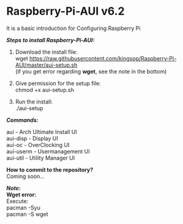 Raspberry-Pi-AUI v6.2
============

It is a basic introduction for Configuring Raspberry Pi

***Steps to install Raspberry-Pi-AUI:***

1. Download the install file: <br>
wget https://raw.githubusercontent.com/kingspp/Raspberry-Pi-AUI/master/aui-setup.sh<br>
(if you get error regarding **wget**, see the note in the bottom)

2. Give permission for the setup file: <br>
chmod +x aui-setup.sh

3. Run the install: <br>
./aui-setup

***Commands:***

aui   - Arch Ultimate Install UI <br>
aui-disp  - Display UI <br>
aui-oc    - OverClocking UI <br>
aui-userm - Usermanagement UI <br> 
aui-util  - Utility Manager UI <br>

**How to commit to the repository?**<br>
Coming soon...

***Note:***<br>
**Wget error:**<br>
Execute:<br>
pacman -Syu <br>
pacman -S wget <br>

